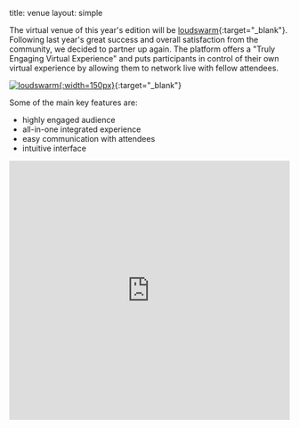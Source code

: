 title: venue
layout: simple

The virtual venue of this year's edition will be [loudswarm](https://loudswarm.com/){:target="_blank"}. Following last year's great success and overall satisfaction from the community, we decided to partner up again. The platform offers a "Truly Engaging Virtual Experience" and puts participants in control of their own virtual experience by allowing them to network live with fellow attendees.

[![loudswarm](/static/images/sponsors/loudswarm.png){:width=150px}](https://loudswarm.com/){:target="_blank"}

Some of the main key features are:

* highly engaged audience
* all-in-one integrated experience
* easy communication with attendees
* intuitive interface


<iframe width="100%" height="465" id="gmap_canvas" src="https://loudswarm.com/embed.html?name=newbrowsing.smil" frameborder="0" scrolling="no" marginheight="0" marginwidth="0"></iframe>

